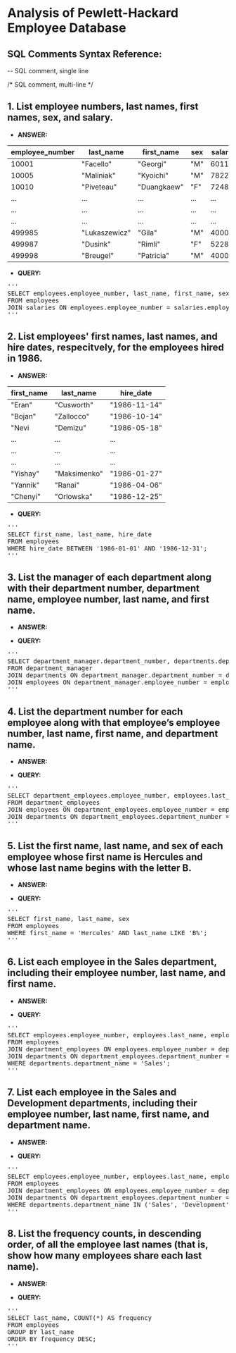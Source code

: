 # Analysis of Pewlett-Hackard Employee Database

## SQL Comments Syntax Reference:
-- SQL comment, single line

/* SQL comment,
 multi-line */

## 1. List employee numbers, last names, first names, sex, and salary.
- **ANSWER:**

|employee_number|last_name    |first_name    |sex  |salary|
|---------------|-------------|--------------|-----|------|
|10001          |"Facello"    |	"Georgi"   |"M"  |60117   |
|10005          |"Maliniak"   |	"Kyoichi"  |"M"  |78228   |
|10010          |"Piveteau"   |	"Duangkaew"|"F"  |72488   |
|...            |...          |...         |...  |...     |
|...            |...          |...         |...  |...     |
|...            |...          |...         |...  |...     |
|499985         |"Lukaszewicz"|"Gila"      |"M"  |40000   |
|499987	        |"Dusink"     |"Rimli"     |"F"  |52282   |
|499998	        |"Breugel"    |"Patricia"  |"M"  |40000   |


- **QUERY:**

<pre>
'''
SELECT employees.employee_number, last_name, first_name, sex, salary
FROM employees
JOIN salaries ON employees.employee_number = salaries.employee_number;
'''
</pre>

## 2. List employees' first names, last names, and hire dates, respecitvely, for the employees hired in 1986.
- **ANSWER:**

|first_name|last_name    |hire_date   |
|----------|-------------|------------|
|"Eran"	   |"Cusworth"   |"1986-11-14"|
|"Bojan"   |"Zallocco"	 |"1986-10-14"|
|"Nevi     |"Demizu"	 |"1986-05-18"|
|...       |...          |...         |
|...       |...          |...         |
|...       |...          |...         |
|"Yishay"  |"Maksimenko" |"1986-01-27"|
|"Yannik"  |"Ranai"      |"1986-04-06"|
|"Chenyi"  |"Orlowska"   |"1986-12-25"|

- **QUERY:**

<pre>
'''
SELECT first_name, last_name, hire_date
FROM employees
WHERE hire_date BETWEEN '1986-01-01' AND '1986-12-31';
'''
</pre>

## 3. List the manager of each department along with their department number, department name, employee number, last name, and first name.
- **ANSWER:**


- **QUERY:**

<pre>
'''
SELECT department_manager.department_number, departments.department_name, department_manager.employee_number, employees.last_name, employees.first_name
FROM department_manager
JOIN departments ON department_manager.department_number = departments.department_number
JOIN employees ON department_manager.employee_number = employees.employee_number;
'''
</pre>

## 4. List the department number for each employee along with that employee’s employee number, last name, first name, and department name.
- **ANSWER:**


- **QUERY:**

<pre>
'''
SELECT department_employees.employee_number, employees.last_name, employees.first_name, departments.department_name
FROM department_employees
JOIN employees ON department_employees.employee_number = employees.employee_number
JOIN departments ON department_employees.department_number = departments.department_number;
'''
</pre>

## 5. List the first name, last name, and sex of each employee whose first name is Hercules and whose last name begins with the letter B.
- **ANSWER:**


- **QUERY:**

<pre>
'''
SELECT first_name, last_name, sex
FROM employees
WHERE first_name = 'Hercules' AND last_name LIKE 'B%';
'''
</pre>

## 6. List each employee in the Sales department, including their employee number, last name, and first name.
- **ANSWER:**


- **QUERY:**

<pre>
'''
SELECT employees.employee_number, employees.last_name, employees.first_name
FROM employees
JOIN department_employees ON employees.employee_number = department_employees.employee_number
JOIN departments ON department_employees.department_number = departments.department_number
WHERE departments.department_name = 'Sales';
'''
</pre>

## 7. List each employee in the Sales and Development departments, including their employee number, last name, first name, and department name.
- **ANSWER:**


- **QUERY:**

<pre>
'''
SELECT employees.employee_number, employees.last_name, employees.first_name, departments.department_name
FROM employees
JOIN department_employees ON employees.employee_number = department_employees.employee_number
JOIN departments ON department_employees.department_number = departments.department_number
WHERE departments.department_name IN ('Sales', 'Development');
'''
</pre>

## 8. List the frequency counts, in descending order, of all the employee last names (that is, show how many employees share each last name).
- **ANSWER:**


- **QUERY:**

<pre>
'''
SELECT last_name, COUNT(*) AS frequency
FROM employees
GROUP BY last_name
ORDER BY frequency DESC;
'''
</pre>